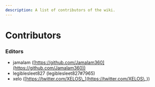 ```yaml
---
description: A list of contributors of the wiki.
---
```


# Contributors

### Editors

* jamalam ([https://github.com/Jamalam360](https://github.com/Jamalam360))
* legiblesleet827 (legiblesleet827#7965)
* xelo ([https://twitter.com/XELOS\_](https://twitter.com/XELOS\_))

